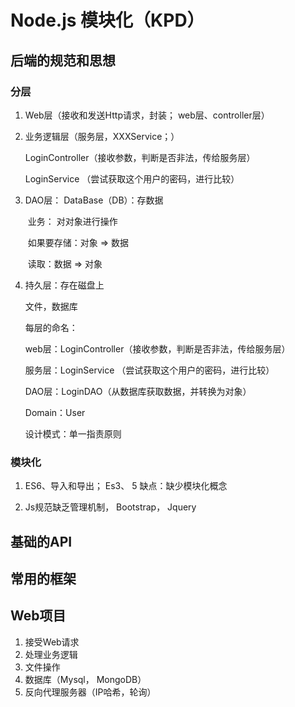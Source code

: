 # Node.js 模块化（KPD）

## 后端的规范和思想

### 分层

1. Web层（接收和发送Http请求，封装； web层、controller层）

2. 业务逻辑层（服务层，XXXService；）

   LoginController（接收参数，判断是否非法，传给服务层）

   LoginService （尝试获取这个用户的密码，进行比较）

3. DAO层： DataBase（DB）：存数据

   ​                业务： 对对象进行操作

   ​				如果要存储：对象 => 数据

   ​							读取：数据 => 对象

4. 持久层：存在磁盘上

   文件，数据库

   每层的命名：

   web层：LoginController（接收参数，判断是否非法，传给服务层）

   服务层：LoginService （尝试获取这个用户的密码，进行比较）

   DAO层：LoginDAO（从数据库获取数据，并转换为对象）

   Domain：User

   设计模式：单一指责原则

### 模块化

1. ES6、导入和导出； Es3、 5  缺点：缺少模块化概念

2. Js规范缺乏管理机制， Bootstrap， Jquery

   

   

## 基础的API



## 常用的框架



## Web项目

1. 接受Web请求
2. 处理业务逻辑
3. 文件操作
4. 数据库（Mysql， MongoDB）
5. 反向代理服务器（IP哈希，轮询）